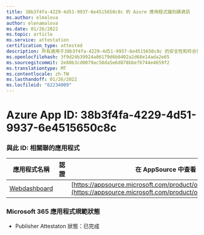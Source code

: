 ```yaml
---
title: 38b3f4fa-4229-4d51-9937-6e4515650c8c 的 Azure 應用程式識別碼資訊
ms.author: elmalova
author: elenamalova
ms.date: 01/26/2022
ms.topic: article
ms.service: attestation
certification_type: attested
description: 所有適用于38b3f4fa-4229-4d51-9937-6e4515650c8c 的安全性和符合性資訊資訊。
ms.openlocfilehash: 3f9d24b39924a06179d6b0402a2d68e14ada2e65
ms.sourcegitcommit: 2e80b3cd0079ac50da5e6d878bbef6744e4659f2
ms.translationtype: MT
ms.contentlocale: zh-TW
ms.lasthandoff: 01/26/2022
ms.locfileid: "62234009"
---
```

# <a name="azure-app-id-38b3f4fa-4229-4d51-9937-6e4515650c8c"></a>Azure App ID: 38b3f4fa-4229-4d51-9937-6e4515650c8c


### <a name="apps-associated-with-this-id"></a>與此 ID: 相關聯的應用程式
| **應用程式名稱** | **認證** | **在 AppSource 中查看** |
|--------------|---------------|-----------------------|
| [Webdashboard](https://docs.microsoft.com/microsoft-365-app-certification/forward/WA200002970) |  | [https://appsource.microsoft.com/product/office/WA200002970](https://appsource.microsoft.com/product/office/WA200002970) |

### <a name="microsoft-365-app-compliance-status"></a>Microsoft 365 應用程式規範狀態
- Publisher Attestaton 狀態：已完成
